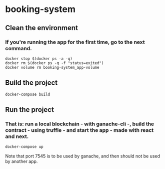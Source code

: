 # booking-system

## Clean the environment
### If you're running the app for the first time, go to the next command.
```
docker stop $(docker ps -a -q)
docker rm $(docker ps -q -f "status=exited")
docker volume rm booking-system_app-volume
```
## Build the project
```
docker-compose build
```
## Run the project
### That is: run a local blockchain - with ganache-cli -, build the contract - using truffle - and start the app - made with react and next.
```
docker-compose up
```

Note that port 7545 is to be used by ganache, and then should not be used by another app.

